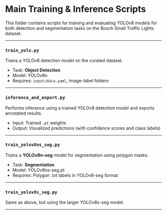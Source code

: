 # Main Training & Inference Scripts

This folder contains scripts for training and evaluating YOLOv8 models for both detection and segmentation tasks on the Bosch Small Traffic Lights dataset.

---

### `train_yolo.py`
Trains a YOLOv8 detection model on the curated dataset.

- Task: **Object Detection**
- Model: YOLOv8n 
- Requires: `input/data.yaml`, image-label folders

---

### `inference_and_export.py`
Performs inference using a trained YOLOv8 detection model and exports annotated results.

- Input: Trained `.pt` weights
- Output: Visualized predictions (with confidence scores and class labels)

---

### `train_yolov8ns_seg.py`
Trains a **YOLOv8n-seg** model for segmentation using polygon masks.

- Task: **Segmentation**
- Model: YOLOv8ns-seg.pt 
- Requires: Polygon .txt labels in YOLOv8-seg format

---

### `train_yolov8s_seg.py`
Same as above, but using the larger YOLOv8s-seg model.

---
